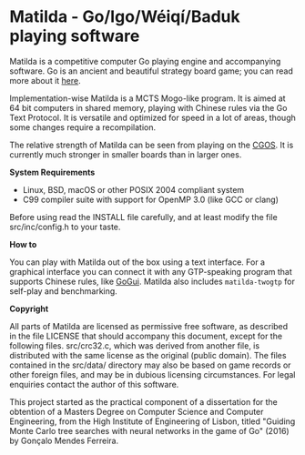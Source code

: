 Matilda - Go/Igo/Wéiqí/Baduk playing software
===

Matilda is a competitive computer Go playing engine and accompanying software.
Go is an ancient and beautiful strategy board game; you can read more about it
[here](http://senseis.xmp.net/?WhatIsGo).

Implementation-wise Matilda is a MCTS Mogo-like program. It is aimed at 64 bit
computers in shared memory, playing with Chinese rules via the Go Text Protocol.
It is versatile and optimized for speed in a lot of areas, though some changes
require a recompilation.

The relative strength of Matilda can be seen from playing on the
[CGOS](http://www.yss-aya.com/cgos/9x9/bayes.html). It is currently much
stronger in smaller boards than in larger ones.

**System Requirements**

  - Linux, BSD, macOS or other POSIX 2004 compliant system
  - C99 compiler suite with support for OpenMP 3.0 (like GCC or clang)

Before using read the INSTALL file carefully, and at least modify the file
src/inc/config.h to your taste.

**How to**

You can play with Matilda out of the box using a text interface. For a graphical
interface you can connect it with any GTP-speaking program that supports Chinese
rules, like [GoGui](http://gogui.sourceforge.net/).
Matilda also includes `matilda-twogtp` for self-play and benchmarking.

**Copyright**

All parts of Matilda are licensed as permissive free software, as described in
the file LICENSE that should accompany this document, except for the following
files. src/crc32.c, which was derived from another file, is distributed with the
same license as the original (public domain). The files contained in the
src/data/ directory may also be based on game records or other foreign files,
and may be in dubious licensing circumstances. For legal enquiries contact the
author of this software.

This project started as the practical component of a dissertation for the
obtention of a Masters Degree on Computer Science and Computer Engineering, from
the High Institute of Engineering of Lisbon, titled "Guiding Monte Carlo tree
searches with neural networks in the game of Go" (2016) by Gonçalo Mendes Ferreira.
